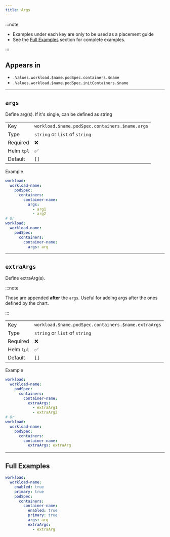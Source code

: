 ```yaml
---
title: Args
---
```


:::note

- Examples under each key are only to be used as a placement guide
- See the [Full Examples](/truecharts-common/container/args#full-examples) section for complete examples.

:::

## Appears in

- `.Values.workload.$name.podSpec.containers.$name`
- `.Values.workload.$name.podSpec.initContainers.$name`

---

## `args`

Define arg(s). If it's single, can be defined as string

|            |                                                |
| ---------- | ---------------------------------------------- |
| Key        | `workload.$name.podSpec.containers.$name.args` |
| Type       | `string` or `list` of `string`                 |
| Required   | ❌                                             |
| Helm `tpl` | ✅                                             |
| Default    | `[]`                                           |

Example

```yaml
workload:
  workload-name:
    podSpec:
      containers:
        container-name:
          args:
            - arg1
            - arg2
# Or
workload:
  workload-name:
    podSpec:
      containers:
        container-name:
          args: arg
```

---

## `extraArgs`

Define extraArg(s).

:::note

Those are appended **after** the `args`.
Useful for adding args after the ones defined by the chart.

:::

|            |                                                     |
| ---------- | --------------------------------------------------- |
| Key        | `workload.$name.podSpec.containers.$name.extraArgs` |
| Type       | `string` or `list` of `string`                      |
| Required   | ❌                                                  |
| Helm `tpl` | ✅                                                  |
| Default    | `[]`                                                |

Example

```yaml
workload:
  workload-name:
    podSpec:
      containers:
        container-name:
          extraArgs:
            - extraArg1
            - extraArg2
# Or
workload:
  workload-name:
    podSpec:
      containers:
        container-name:
          extraArgs: extraArg
```

---

## Full Examples

```yaml
workload:
  workload-name:
    enabled: true
    primary: true
    podSpec:
      containers:
        container-name:
          enabled: true
          primary: true
          args: arg
          extraArgs:
            - extraArg
```
